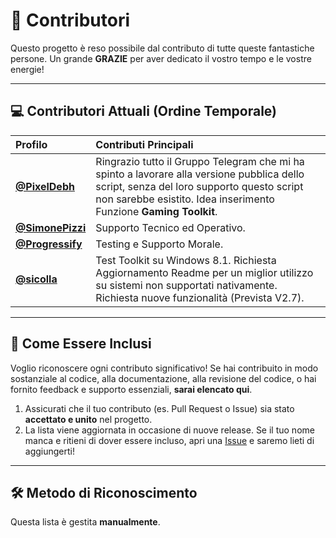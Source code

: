 # 🌟 Contributori

Questo progetto è reso possibile dal contributo di tutte queste fantastiche persone. Un grande **GRAZIE** per aver dedicato il vostro tempo e le vostre energie!

---

## 💻 Contributori Attuali (Ordine Temporale)

| Profilo                                            | Contributi Principali                                                                                                                                                                                         |
| :------------------------------------------------- | :------------------------------------------------------------------------------------------------------------------------------------------------------------------------------------------------------------ |
| **[@PixelDebh](https://t.me/pixeldebhchat)**       | Ringrazio tutto il Gruppo Telegram che mi ha spinto a lavorare alla versione pubblica dello script, senza del loro supporto questo script non sarebbe esistito. Idea inserimento Funzione **Gaming Toolkit**. |
| **[@SimonePizzi](https://t.me/SimonePizzi)**       | Supporto Tecnico ed Operativo.                                                                                                                                                                                |
| **[@Progressify](https://github.com/progressify)** | Testing e Supporto Morale.                                                                                                                                                                                    |
| **[@sicolla](https://t.me/sicolla)**               | Test Toolkit su Windows 8.1. Richiesta Aggiornamento Readme per un miglior utilizzo su sistemi non supportati nativamente. Richiesta nuove funzionalità (Prevista V2.7).                                      |

---

## 🚀 Come Essere Inclusi

Voglio riconoscere ogni contributo significativo! Se hai contribuito in modo sostanziale al codice, alla documentazione, alla revisione del codice, o hai fornito feedback e supporto essenziali, **sarai elencato qui**.

1.  Assicurati che il tuo contributo (es. Pull Request o Issue) sia stato **accettato e unito** nel progetto.
2.  La lista viene aggiornata in occasione di nuove release. Se il tuo nome manca e ritieni di dover essere incluso, apri una [Issue](https://github.com/Magnetarman/WinToolkit/issues) e saremo lieti di aggiungerti!

---

## 🛠 Metodo di Riconoscimento

Questa lista è gestita **manualmente**.
